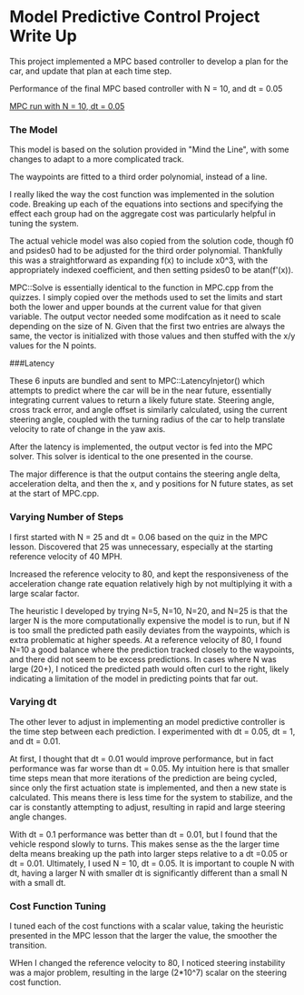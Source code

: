 # Model Predictive Control Project Write Up

This project implemented a MPC based controller to develop a plan for the car, and update that plan at each time step. 

Performance of the final MPC based controller with N  = 10, and dt = 0.05

[MPC run with N = 10, dt = 0.05](mpc_run.mp4)

### The Model

This model is based on the solution provided in "Mind the Line", with some changes to adapt to a more complicated track.

The waypoints are fitted to a third order polynomial, instead of a line. 

I really liked the way the cost function was implemented in the solution code. Breaking up each of the equations into sections and specifying the effect each group had on the aggregate cost was particularly helpful in tuning the system.

The actual vehicle model was also copied from the solution code, though f0 and psides0 had to be adjusted for the third order polynomial. Thankfully this was a straightforward as expanding f(x) to include x0^3, with the appropriately indexed coefficient, and then setting psides0 to be atan(f'(x)).

MPC::Solve is essentially identical to the function in MPC.cpp from the quizzes. I simply copied over the methods used to set the limits and start both the lower and upper bounds at the current value for that given variable. The output vector needed some modifcation as it need to scale depending on the size of N. Given that the first two entries are always the same, the vector is initialized with those values and then stuffed with the x/y values for the N points.


###Latency

These 6 inputs are bundled and sent to MPC::LatencyInjetor() which attempts to predict where the car will be in the near future, essentially integrating current values to return a likely future state. Steering angle, cross track error, and angle offset is similarly calculated, using the current steering angle, coupled with the turning radius of the car to help translate velocity to rate of change in the yaw axis. 

After the latency is implemented, the output vector is fed into the MPC solver. This solver is identical to the one presented in the course. 

The major difference is that the output contains the steering angle delta, acceleration delta, and then the x, and y positions for N future states, as set at the start of MPC.cpp. 

### Varying Number of Steps

I first started with N = 25 and dt = 0.06 based on the quiz in the MPC lesson. Discovered that 25 was unnecessary, especially at the starting reference velocity of 40 MPH. 

Increased the reference velocity to 80, and kept the responsiveness of the acceleration change rate equation relatively high by not multiplying it with a large scalar factor.

The heuristic I developed by trying N=5, N=10, N=20, and N=25 is that the larger N is the more computationally expensive the model is to run, but if N is too small the predicted path easily deviates from the waypoints, which is extra problematic at higher speeds. At a reference velocity of 80, I found N=10 a good balance where the prediction tracked closely to the waypoints, and there did not seem to be excess predictions. In cases where N was large (20+), I noticed the predicted path would often curl to the right, likely indicating a limitation of the model in predicting points that far out.

### Varying dt

The other lever to adjust in implementing an model predictive controller is the time step between each prediction. I experimented with dt = 0.05, dt = 1, and dt = 0.01. 

At first, I thought that dt = 0.01 would improve performance, but in fact performance was far worse than dt = 0.05. My intuition here is that smaller time steps mean that more iterations of the prediction are being cycled, since only the first actuation state is implemented, and then a new state is calculated. This means there is less time for the system to stabilize, and the car is constantly attempting to adjust, resulting in rapid and large steering angle changes. 

With dt = 0.1 performance was better than dt =  0.01, but I found that the vehicle respond slowly to turns. This makes sense as the the larger time delta means breaking up the path into larger steps relative to a dt =0.05 or dt = 0.01. Ultimately, I used N = 10, dt = 0.05. It is important to couple N with dt, having a larger N with smaller dt is significantly different than a small N with a small dt.

### Cost Function Tuning 

I tuned each of the cost functions with a scalar value, taking the heuristic presented in the MPC lesson that the larger the value, the smoother the transition.

WHen I changed the reference velocity to 80, I noticed steering instability was a major problem, resulting in the large (2*10^7) scalar on the steering cost function.
